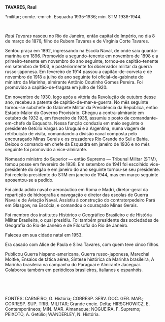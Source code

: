 **TAVARES, Raul**

\*militar; comte.-em-ch. Esquadra 1935-1936; min. STM 1938-1944.

 

*Raul Tavares* nasceu no Rio de Janeiro, então capital do Império, no
dia 8 de março de 1876, filho de Rubem Tavares e de Virgínia Corte
Tavares.

Sentou praça em 1892, ingressando na Escola Naval, de onde saiu
guarda-marinha em 1896. Promovido a segundo-tenente em novembro de 1898
e a primeiro-tenente em novembro do ano seguinte, tornou-se
capitão-tenente em setembro de 1903, e posteriormente foi observador
militar da guerra russo-japonesa. Em fevereiro de 1914 passou a
capitão-de-corveta e de novembro de 1918 a julho do ano seguinte foi
oficial-de-gabinete do ministro da Marinha, almirante Antônio Coutinho
Gomes Pereira. Foi promovido a capitão-de-fragata em julho de 1920.

Em novembro de 1930, logo após a vitória da Revolução de outubro desse
ano, recebeu a patente de capitão-de-mar-e-guerra. No mês seguinte
tornou-se subchefe do Gabinete Militar da Presidência da República,
então Estado-Maior do Governo Provisório. Chegou a contra-almirante em
outubro de 1932 e, em fevereiro de 1935, assumiu o posto de
comandante-em-chefe da Esquadra. Nessa função conduziu em maio seguinte
o presidente Getúlio Vargas ao Uruguai e à Argentina, numa viagem de
retribuição de visita, comandando a divisão naval composta pelo
encouraçado Minas Gerais e os cruzadores Rio Grande do Sul e Bahia.
Deixou o comando em chefe da Esquadra em janeiro de 1936 e no mês
seguinte foi promovido a vice-almirante.

Nomeado ministro do Superior — então Supremo — Tribunal Militar (STM),
tomou posse em fevereiro de 1938. Em setembro de 1941 foi escolhido
vice-presidente do órgão e em janeiro do ano seguinte tornou-se seu
presidente. Foi reeleito presidente do STM em janeiro de 1944, mas em
março seguinte aposentou-se a pedido.

Foi ainda adido naval e aeronáutico em Roma e Madri, diretor-geral da
repartição de hidrografia e navegação e diretor das escolas de Guerra
Naval e de Aviação Naval. Assistiu à construção do contratorpedeiro Pará
em Glasgow, na Escócia, e comandou o couraçado Minas Gerais.

Foi membro dos institutos Histórico e Geográfico Brasileiro e de
História Militar Brasileira, o qual presidiu. Foi também presidente das
sociedades de Geografia do Rio de Janeiro e de Filosofia do Rio de
Janeiro.

Faleceu em sua cidade natal em 1953.

Era casado com Alice de Paula e Silva Tavares, com quem teve cinco
filhos.

Publicou Guerra hispano-americana, Guerra russo-japonesa, Marechal
Moltke, Ensaios de tática aérea, Síntese histórica da Marinha
brasileira, A Marinha brasileira na campanha do Paraguai e Almirante
Jaceguai. Colaborou também em periódicos brasileiros, italianos e
espanhóis.

 

 

FONTES: CARNEIRO, G. História; CORRESP. SERV. DOC. GER. MAR.; CORRESP.
SUP. TRIB. MILITAR; Grande encic. Delta; HIRSCHOWICZ, E. Contemporâneos;
MIN. MAR. Almanaque; NOGUEIRA, F. Supremo; PEIXOTO, A. Getúlio;
WANDERLEY, N. História.

 
